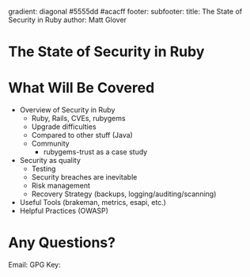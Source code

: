 gradient: diagonal #5555dd #acacff
footer:
subfooter:
title: The State of Security in Ruby
author: Matt Glover

The State of Security in Ruby
=============================

What Will Be Covered
====================
- Overview of Security in Ruby
    - Ruby, Rails, CVEs, rubygems
    - Upgrade difficulties
    - Compared to other stuff (Java)
    - Community
        - rubygems-trust as a case study
- Security as quality
    - Testing
    - Security breaches are inevitable
    - Risk management
    - Recovery Strategy (backups, logging/auditing/scanning)
- Useful Tools (brakeman, metrics, esapi, etc.)
- Helpful Practices (OWASP)

Any Questions?
==============
Email:
GPG Key:

